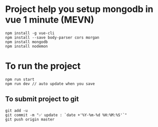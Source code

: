 # Project help you setup mongodb in vue 1 minute (MEVN)

```
npm install -g vue-cli
npm install --save body-parser cors morgan
npm install mongodb
npm install nodemon

```

# To run the project

```
npm run start 
npm run dev // auto update when you save
```

## To submit project to git

```
git add -u
git commit -m "✅ update : `date +'%Y-%m-%d %H:%M:%S'`"
git push origin master
```
